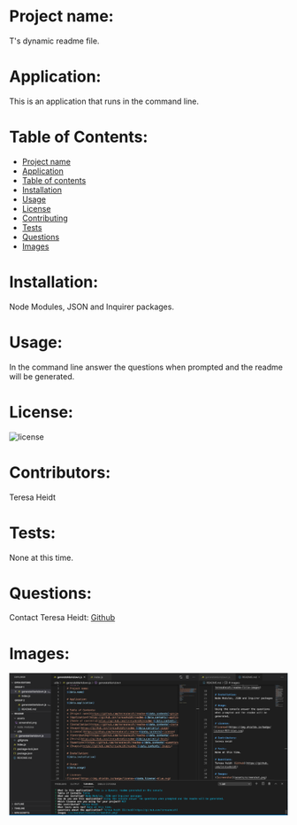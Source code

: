 
  # Project name:
  T's dynamic readme file.

  # Application:
  This is an application that runs in the command line.

  # Table of Contents:
  * [Project name](https://github.com/teresaheidt/readme-Title-project-name)
  * [Application](https://github.com/teresaheidt/readme-Title-application)
  * [Table of contents](https://github.com/teresaheidt/readme-Title-table-of-contents)
  * [Installation](https://github.com/teresaheidt/readme-Title-installation)
  * [Usage](https://github.com/teresaheidt/readme-Title-usage)
  * [License](https://github.com/teresaheidt/readme-Title-license)
  * [Contributing](https://github.com/teresaheidt/readme-Title-contributors)
  * [Tests](https://github.com/teresaheidt/readme-Title-tests)
  * [Questions](https://github.com/teresaheidt/readme-Title-questions)
  * [Images](https://github.com/teresaheidt/readme-Title-images)

  # Installation:
  Node Modules, JSON and Inquirer packages.

  # Usage:
  In the command line answer the questions when prompted and the readme will be generated.

  # License:
 ![license](https://img.shields.io/badge/license-MIT-blue.svg)
 
  # Contributors:
  Teresa Heidt

  # Tests:
  None at this time.

  # Questions:
  Contact Teresa Heidt: [Github](https://github.com/teresaheidt)

  # Images:
  ![screenshot](assets/screenshot.png)

  